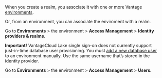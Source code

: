 
When you create a realm, you associate it with one or more Vantage [environments](sbt1640280496980.md).

Or, from an environment, you can associate the enviroment with a realm.

Go to **Environments** > the environment > **Access Management** > **Identity providers & realms**.

**Important!** VantageCloud Lake single sign-on does not currently support just-in-time database user provisioning. You must [add a new database user](wxe1659392685092.md) to an environment manually. Use the same username that’s stored in the identity provider.

Go to **Environments** > the environment > **Access Management** > **Users**.

